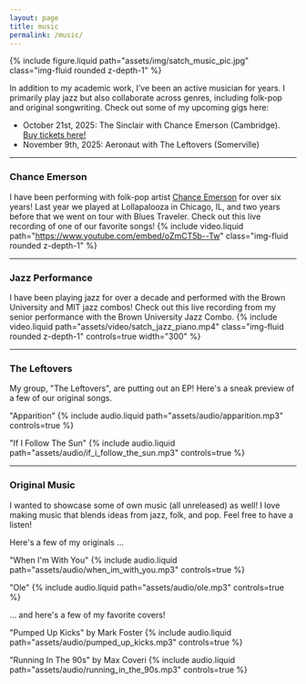 ```yaml
---
layout: page
title: music
permalink: /music/
---
```


<div class="row">
  <div class="col-sm-4">
    {% include figure.liquid path="assets/img/satch_music_pic.jpg" class="img-fluid rounded z-depth-1" %}
  </div>
  <div class="col-sm-8">
    <p>In addition to my academic work, I’ve been an active musician for years. I primarily play jazz but also collaborate across genres, including folk-pop and original songwriting. Check out some of my upcoming gigs here:</p>
    <ul>
      <li>October 21st, 2025: The Sinclair with Chance Emerson (Cambridge). <a href="https://www.bandsintown.com/e/1036262687?app_id=supertape_f8c3f1a149aaaa4bbd96c837182b1e3e&came_from=706&utm_medium=api&utm_source=public_api&utm_campaign=event" target="_blank">Buy tickets here!</a></li>
      <li>November 9th, 2025: Aeronaut with The Leftovers (Somerville)</li>
    </ul>
  </div>
</div>

---

### Chance Emerson

I have been performing with folk-pop artist [Chance Emerson](https://www.chanceemerson.com/) for over six years! Last year we played at Lollapalooza in Chicago, IL, and two years before that we went on tour with Blues Traveler. Check out this live recording of one of our favorite songs! {% include video.liquid path="https://www.youtube.com/embed/oZmCT5b--Tw" class="img-fluid rounded z-depth-1" %}

---

### Jazz Performance

I have been playing jazz for over a decade and performed with the Brown University and MIT jazz combos! Check out this live recording from my senior performance with the Brown University Jazz Combo. {% include video.liquid path="assets/video/satch_jazz_piano.mp4" class="img-fluid rounded z-depth-1" controls=true width="300" %}

---

### The Leftovers

My group, "The Leftovers", are putting out an EP! Here's a sneak preview of a few of our original songs.

"Apparition" 
{% include audio.liquid path="assets/audio/apparition.mp3" controls=true %}

"If I Follow The Sun" 
{% include audio.liquid path="assets/audio/if_i_follow_the_sun.mp3" controls=true %}

---

### Original Music

I wanted to showcase some of own  music (all unreleased) as well! I love making music that blends ideas from jazz, folk, and pop. Feel free to have a listen!

Here's a few of my originals ...

"When I'm With You" 
{% include audio.liquid path="assets/audio/when_im_with_you.mp3" controls=true %}

"Ole" 
{% include audio.liquid path="assets/audio/ole.mp3" controls=true %}

... and here's a few of my favorite covers!

"Pumped Up Kicks" by Mark Foster
{% include audio.liquid path="assets/audio/pumped_up_kicks.mp3" controls=true %}

"Running In The 90s" by Max Coveri 
{% include audio.liquid path="assets/audio/running_in_the_90s.mp3" controls=true %}